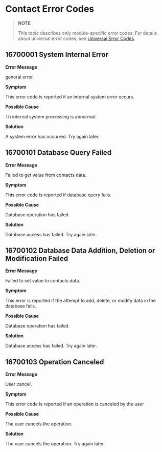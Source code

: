 # Contact Error Codes

> **NOTE**
>
> This topic describes only module-specific error codes. For details about universal error codes, see [Universal Error Codes](../errorcode-universal.md).

## 16700001 System Internal Error

**Error Message**

general error.

**Symptom**

This error code is reported if an internal system error occurs.

**Possible Cause**

Th internal system processing is abnormal.

**Solution**

A system error has occurred. Try again later.



## 16700101 Database Query Failed

**Error Message**

Failed to get value from contacts data.

**Symptom**

This error code is reported if database query fails.

**Possible Cause**

Database operation has failed.

**Solution**

Database access has failed. Try again later.



## 16700102 Database Data Addition, Deletion or Modification Failed

**Error Message**

Failed to set value to contacts data.

**Symptom**

This error is reported if the attempt to add, delete, or modify data in the database fails.

**Possible Cause**

Database operation has failed.

**Solution**

Database access has failed. Try again later.



## 16700103 Operation Canceled

**Error Message**

User cancel.

**Symptom**

This error code is reported if an operation is canceled by the user

**Possible Cause**

The user cancels the operation.

**Solution**

The user cancels the operation. Try again later.
